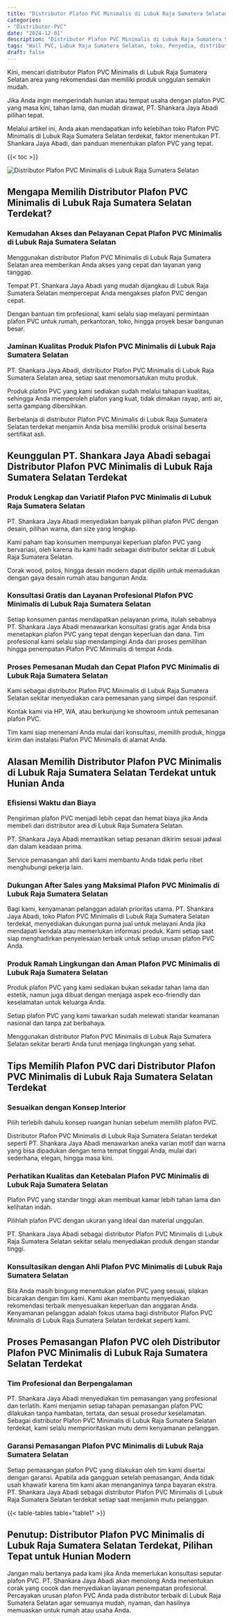 ```yaml
---
title: "Distributor Plafon PVC Minimalis di Lubuk Raja Sumatera Selatan"
categories: 
- "Distributor-PVC"
date: "2024-12-01"
description: "Distributor Plafon PVC Minimalis di Lubuk Raja Sumatera Selatan untuk rumah, office, dan toko. Material unggulan, variasi motif, pilihan warna elegan, dengan jasa pemasangan ditangani oleh tenaga ahli berpengalaman serta jaminan resmi!|Jasa penjualan Plafon PVC Minimalis di Lubuk Raja Sumatera Selatan bagi keperluan tempat tinggal, perkantoran, maupun ritel, beserta panel berkualitas dan pemasangan oleh teknisi berpengalaman serta garansi resmi.|Pilihan Plafon PVC Minimalis di Lubuk Raja Sumatera Selatan yang andal untuk rumah, kantor, dan ritel, bersama material unggulan dan instalasi ditangani oleh tenaga ahli profesional serta garansi resmi.|Distribusi Plafon PVC Minimalis di Lubuk Raja Sumatera Selatan untuk hunian, office, dan toko, beserta material berkualitas dan instalasi oleh teknisi ahli, dilengkapi beserta jaminan resmi.}"
tags: "Wall PVC, Lubuk Raja Sumatera Selatan, toko, Penyedia, distributor"
draft: false
---
```


Kini, mencari distributor Plafon PVC Minimalis di Lubuk Raja Sumatera Selatan area yang rekomendasi dan memiliki produk unggulan semakin mudah.

Jika Anda ingin memperindah hunian atau tempat usaha dengan plafon PVC yang masa kini, tahan lama, dan mudah dirawat, PT. Shankara Jaya Abadi pilihan tepat.

Melalui artikel ini, Anda akan mendapatkan info kelebihan toko Plafon PVC Minimalis di Lubuk Raja Sumatera Selatan terdekat, faktor menentukan PT. Shankara Jaya Abadi, dan panduan menentukan plafon PVC yang tepat.

{{< toc >}}

![Distributor Plafon PVC Minimalis di Lubuk Raja Sumatera Selatan](/images/Distributor-PVC/Distributor-Plafon-PVC-Minimalis-di-Lubuk-Raja-Sumatera-Selatan.png)


## Mengapa Memilih Distributor Plafon PVC Minimalis di Lubuk Raja Sumatera Selatan Terdekat?

### Kemudahan Akses dan Pelayanan Cepat Plafon PVC Minimalis di Lubuk Raja Sumatera Selatan

Menggunakan distributor Plafon PVC Minimalis di Lubuk Raja Sumatera Selatan area memberikan Anda akses yang cepat dan layanan yang tanggap.

Tempat PT. Shankara Jaya Abadi yang mudah dijangkau di Lubuk Raja Sumatera Selatan mempercepat Anda mengakses plafon PVC dengan cepat.

Dengan bantuan tim profesional, kami selalu siap melayani permintaan plafon PVC untuk rumah, perkantoran, toko, hingga proyek besar bangunan besar.

### Jaminan Kualitas Produk Plafon PVC Minimalis di Lubuk Raja Sumatera Selatan

PT. Shankara Jaya Abadi, distributor Plafon PVC Minimalis di Lubuk Raja Sumatera Selatan area, setiap saat menomorsatukan mutu produk.

Produk plafon PVC yang kami sediakan sudah melalui tahapan kualitas, sehingga Anda memperoleh plafon yang kuat, tidak dimakan rayap, anti air, serta gampang dibersihkan.

Berbelanja di distributor Plafon PVC Minimalis di Lubuk Raja Sumatera Selatan terdekat menjamin Anda bisa memiliki produk orisinal beserta sertifikat asli.

## Keunggulan PT. Shankara Jaya Abadi sebagai Distributor Plafon PVC Minimalis di Lubuk Raja Sumatera Selatan Terdekat

### Produk Lengkap dan Variatif Plafon PVC Minimalis di Lubuk Raja Sumatera Selatan

PT. Shankara Jaya Abadi menyediakan banyak pilihan plafon PVC dengan desain, pilihan warna, dan size yang lengkap.

Kami paham tiap konsumen mempunyai keperluan plafon PVC yang bervariasi, oleh karena itu kami hadir sebagai distributor sekitar di Lubuk Raja Sumatera Selatan.

Corak wood, polos, hingga desain modern dapat dipilih untuk memadukan dengan gaya desain rumah atau bangunan Anda.

### Konsultasi Gratis dan Layanan Profesional Plafon PVC Minimalis di Lubuk Raja Sumatera Selatan

Setiap konsumen pantas mendapatkan pelayanan prima, itulah sebabnya PT. Shankara Jaya Abadi menawarkan konsultasi gratis agar Anda bisa menetapkan plafon PVC yang tepat dengan keperluan dan dana. Tim profesional kami selalu siap mendampingi Anda dari proses pemilihan hingga penempatan Plafon PVC Minimalis di tempat Anda.

### Proses Pemesanan Mudah dan Cepat Plafon PVC Minimalis di Lubuk Raja Sumatera Selatan

Kami sebagai distributor Plafon PVC Minimalis di Lubuk Raja Sumatera Selatan sekitar menyediakan cara pemesanan yang simpel dan responsif.

Kontak kami via HP, WA, atau berkunjung ke showroom untuk pemesanan plafon PVC.

Tim kami siap menemani Anda mulai dari konsultasi, memilih produk, hingga kirim dan instalasi Plafon PVC Minimalis di alamat Anda.

## Alasan Memilih Distributor Plafon PVC Minimalis di Lubuk Raja Sumatera Selatan Terdekat untuk Hunian Anda

### Efisiensi Waktu dan Biaya

Pengiriman plafon PVC menjadi lebih cepat dan hemat biaya jika Anda membeli dari distributor area di Lubuk Raja Sumatera Selatan.

PT. Shankara Jaya Abadi memastikan setiap pesanan dikirim sesuai jadwal dan dalam keadaan prima.

Service pemasangan ahli dari kami membantu Anda tidak perlu ribet menghubungi pekerja lain.

### Dukungan After Sales yang Maksimal Plafon PVC Minimalis di Lubuk Raja Sumatera Selatan

Bagi kami, kenyamanan pelanggan adalah prioritas utama. PT. Shankara Jaya Abadi, toko Plafon PVC Minimalis di Lubuk Raja Sumatera Selatan terdekat, menyediakan dukungan purna jual untuk melayani Anda jika mendapati kendala atau memerlukan informasi produk. Kami setiap saat siap menghadirkan penyelesaian terbaik untuk setiap urusan plafon PVC Anda.

### Produk Ramah Lingkungan dan Aman Plafon PVC Minimalis di Lubuk Raja Sumatera Selatan

Produk plafon PVC yang kami sediakan bukan sekadar tahan lama dan estetik, namun juga dibuat dengan menjaga aspek eco-friendly dan keselamatan untuk keluarga Anda.

Setiap plafon PVC yang kami tawarkan sudah melewati standar keamanan nasional dan tanpa zat berbahaya.

Menggunakan distributor Plafon PVC Minimalis di Lubuk Raja Sumatera Selatan sekitar berarti Anda turut menjaga lingkungan yang sehat.

## Tips Memilih Plafon PVC dari Distributor Plafon PVC Minimalis di Lubuk Raja Sumatera Selatan Terdekat

### Sesuaikan dengan Konsep Interior

Pilih terlebih dahulu konsep ruangan hunian sebelum memilih plafon PVC.

Distributor Plafon PVC Minimalis di Lubuk Raja Sumatera Selatan terdekat seperti PT. Shankara Jaya Abadi menawarkan aneka varian motif dan warna yang bisa dipadukan dengan tema tempat tinggal Anda, mulai dari sederhana, elegan, hingga masa kini.

### Perhatikan Kualitas dan Ketebalan Plafon PVC Minimalis di Lubuk Raja Sumatera Selatan

Plafon PVC yang standar tinggi akan membuat kamar lebih tahan lama dan kelihatan indah.

Pilihlah plafon PVC dengan ukuran yang ideal dan material unggulan.

PT. Shankara Jaya Abadi sebagai distributor Plafon PVC Minimalis di Lubuk Raja Sumatera Selatan sekitar selalu menyediakan produk dengan standar tinggi.

### Konsultasikan dengan Ahli Plafon PVC Minimalis di Lubuk Raja Sumatera Selatan

Bila Anda masih bingung menentukan plafon PVC yang sesuai, silakan bicarakan dengan tim kami. Kami akan membantu menyediakan rekomendasi terbaik menyesuaikan keperluan dan anggaran Anda. Kenyamanan pelanggan adalah fokus utama bagi distributor Plafon PVC Minimalis di Lubuk Raja Sumatera Selatan terdekat seperti kami.

## Proses Pemasangan Plafon PVC oleh Distributor Plafon PVC Minimalis di Lubuk Raja Sumatera Selatan Terdekat

### Tim Profesional dan Berpengalaman

PT. Shankara Jaya Abadi menyediakan tim pemasangan yang profesional dan terlatih. Kami menjamin setiap tahapan pemasangan plafon PVC dilakukan tanpa hambatan, tertata, dan sesuai prosedur keselamatan. Sebagai distributor Plafon PVC Minimalis di Lubuk Raja Sumatera Selatan terdekat, kami selalu memprioritaskan mutu demi kenyamanan pelanggan.

### Garansi Pemasangan Plafon PVC Minimalis di Lubuk Raja Sumatera Selatan

Setiap pemasangan plafon PVC yang dilakukan oleh tim kami disertai dengan garansi. Apabila ada gangguan setelah pemasangan, Anda tidak usah khawatir karena tim kami akan menanganinya tanpa bayaran ekstra. PT. Shankara Jaya Abadi sebagai distributor Plafon PVC Minimalis di Lubuk Raja Sumatera Selatan terdekat setiap saat menjamin mutu pelanggan.

{{< table-tables table="table1" >}}

## Penutup: Distributor Plafon PVC Minimalis di Lubuk Raja Sumatera Selatan Terdekat, Pilihan Tepat untuk Hunian Modern

Jangan malu bertanya pada kami jika Anda memerlukan konsultasi seputar plafon PVC. PT. Shankara Jaya Abadi akan menolong Anda menentukan corak yang cocok dan menyediakan layanan penempatan profesional. Percayakan urusan plafon PVC Anda pada distributor terbaik di Lubuk Raja Sumatera Selatan agar semuanya mudah, nyaman, dan hasilnya memuaskan untuk rumah atau usaha Anda.